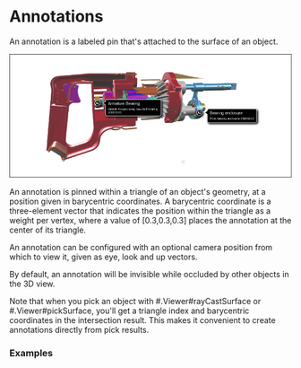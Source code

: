 # Annotations

An annotation is a labeled pin that's attached to the surface of an object.

[![](assets/annotations.png)](http://xeolabs.com/xeometry/examples/#guidebook_annotations)

An annotation is pinned within a triangle of an object's geometry, at a position given in barycentric coordinates. A
barycentric coordinate is a three-element vector that indicates the position within the triangle as a weight per vertex,
where a value of [0.3,0.3,0.3] places the annotation at the center of its triangle.

An annotation can be configured with an optional camera position from which to view it, given as eye, look and up vectors.

By default, an annotation will be invisible while occluded by other objects in the 3D view.

Note that when you pick an object with #.Viewer#rayCastSurface or #.Viewer#pickSurface, you'll get a triangle index and
barycentric coordinates in the intersection result. This makes it convenient to create annotations directly from pick
results.

### Examples


